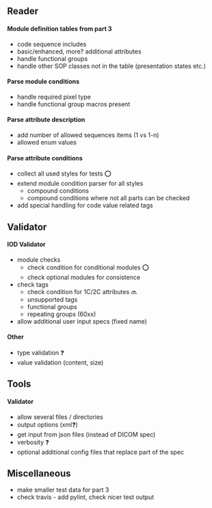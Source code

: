## Reader

#### Module definition tables from part 3
* code sequence includes
* basic/enhanced, more? additional attributes
* handle functional groups
* handle other SOP classes not in the table (presentation states etc.)

#### Parse module conditions
 * handle required pixel type
 * handle functional group macros present

#### Parse attribute description
* add number of allowed sequences items (1 vs 1-n)
* allowed enum values

#### Parse attribute conditions
* collect all used styles for tests :o:
* extend module condition parser for all styles
    * compound conditions
    * compound conditions where not all parts can be checked
* add special handling for code value related tags

## Validator

#### IOD Validator
* module checks
    * check condition for conditional modules :o:
    * check optional modules for consistence
* check tags
    * check condition for 1C/2C attributes :soon:
    * unsupported tags
    * functional groups
    * repeating groups (60xx)
* allow additional user input specs (fixed name)

#### Other 
* type validation :question:
* value validation (content, size)

## Tools

#### Validator
* allow several files / directories
* output options (xml:question:)
* get input from json files (instead of DICOM spec)
* verbosity :question:
* optional additional config files that replace part of the spec

## Miscellaneous
* make smaller test data for part 3
* check travis - add pylint, check nicer test output
